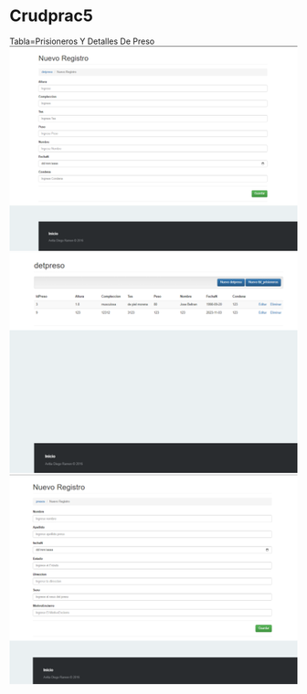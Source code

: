 # Crudprac5
Tabla=Prisioneros Y Detalles De Preso
![](https://github.com/AvitiaD128/Crudprac5/blob/46eeec2788c4ce72197434b33d6eec700ca9f360/img/Captura%20de%20pantalla%202023-11-29%20102437.png)
![](https://github.com/AvitiaD128/Crudprac5/blob/f7d131438128618fe592e59987403a780b6c6d33/img/Captura%20de%20pantalla%202023-11-29%20102600.png)
![](https://github.com/AvitiaD128/Crudprac5/blob/6e90e146a1a52635a6b0d864229a9314f55655cd/img/Captura%20de%20pantalla%202023-11-29%20102618.png)
![]()
![]()
